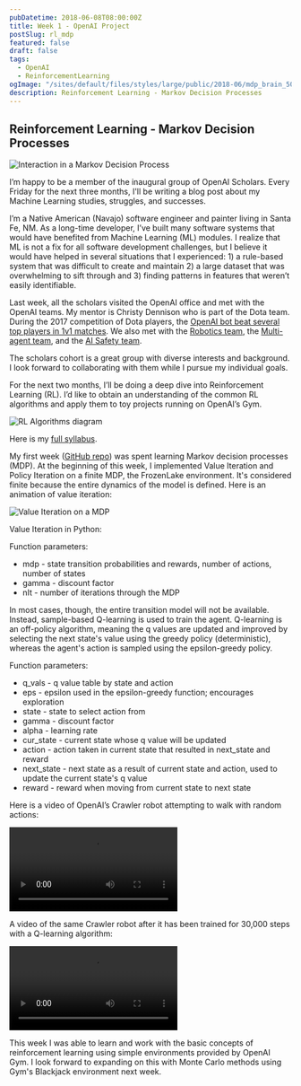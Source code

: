 ```yaml
---
pubDatetime: 2018-06-08T08:00:00Z
title: Week 1 - OpenAI Project
postSlug: rl_mdp
featured: false
draft: false
tags:
  - OpenAI
  - ReinforcementLearning
ogImage: "/sites/default/files/styles/large/public/2018-06/mdp_brain_500.png"
description: Reinforcement Learning - Markov Decision Processes
---
```


## Reinforcement Learning - Markov Decision Processes

![Interaction in a Markov Decision Process](/sites/default/files/styles/large/public/2018-06/mdp_brain_500.png)

I’m happy to be a member of the inaugural group of OpenAI Scholars. Every Friday for the next three months, I'll be writing a blog post about my Machine Learning studies, struggles, and successes.

I’m a Native American (Navajo) software engineer and painter living in Santa Fe, NM. As a long-time developer, I’ve built many software systems that would have benefited from Machine Learning (ML) modules. I realize that ML is not a fix for all software development challenges, but I believe it would have helped in several situations that I experienced: 1) a rule-based system that was difficult to create and maintain 2) a large dataset that was overwhelming to sift through and 3) finding patterns in features that weren’t easily identifiable.

Last week, all the scholars visited the OpenAI office and met with the OpenAI teams. My mentor is Christy Dennison who is part of the Dota team. During the 2017 competition of Dota players, the [OpenAI bot beat several top players in 1v1 matches](https://blog.openai.com/dota-2/). We also met with the [Robotics team](https://blog.openai.com/robots-that-learn/), the [Multi-agent team](https://blog.openai.com/learning-to-cooperate-compete-and-communicate/), and the [AI Safety team](https://blog.openai.com/concrete-ai-safety-problems/).

The scholars cohort is a great group with diverse interests and background. I look forward to collaborating with them while I pursue my individual goals.

For the next two months, I’ll be doing a deep dive into Reinforcement Learning (RL). I’d like to obtain an understanding of the common RL algorithms and apply them to toy projects running on OpenAI’s Gym.

![RL Algorithms diagram](/assets/rl_algo_diagram.png)

Here is my [full syllabus](/syllabus_rl).

My first week ([GitHub repo](https://github.com/hollygrimm/markov-decision-processes)) was spent learning Markov decision processes (MDP). At the beginning of this week, I implemented Value Iteration and Policy Iteration on a finite MDP, the FrozenLake environment. It's considered finite because the entire dynamics of the model is defined. Here is an animation of value iteration:

![Value Iteration on a MDP](/assets/mdp_valueiteration.png)

Value Iteration in Python:

<script src="https://gist.github.com/hollygrimm/e4ac41e720c393f04283c2c47062ce90.js"></script>

Function parameters:

- mdp - state transition probabilities and rewards, number of actions, number of states
- gamma - discount factor
- nIt - number of iterations through the MDP

In most cases, though, the entire transition model will not be available. Instead, sample-based Q-learning is used to train the agent. Q-learning is an off-policy algorithm, meaning the q values are updated and improved by selecting the next state's value using the greedy policy (deterministic), whereas the agent's action is sampled using the epsilon-greedy policy.

<script src="https://gist.github.com/hollygrimm/8d558402403ad383f3995cd939ce69e8.js"></script>

Function parameters:

- q_vals - q value table by state and action
- eps - epsilon used in the epsilon-greedy function; encourages exploration
- state - state to select action from
- gamma - discount factor
- alpha - learning rate
- cur_state - current state whose q value will be updated
- action - action taken in current state that resulted in next_state and reward
- next_state - next state as a result of current state and action, used to update the current state's q value
- reward - reward when moving from current state to next state

Here is a video of OpenAI’s Crawler robot attempting to walk with random actions:

<video controls=""><source src="https://raw.githubusercontent.com/hollygrimm/markov-decision-processes/master/videos/crawler_random.mp4" type="video/mp4"></source> Your browser does not support the video tag.</video>

A video of the same Crawler robot after it has been trained for 30,000 steps with a Q-learning algorithm:

<video controls=""><source src="https://raw.githubusercontent.com/hollygrimm/markov-decision-processes/master/videos/crawler_qlearn_epsgreedy_30000.mp4" type="video/mp4"></source> Your browser does not support the video tag.</video>

This week I was able to learn and work with the basic concepts of reinforcement learning using simple environments provided by OpenAI Gym. I look forward to expanding on this with Monte Carlo methods using Gym's Blackjack environment next week.
